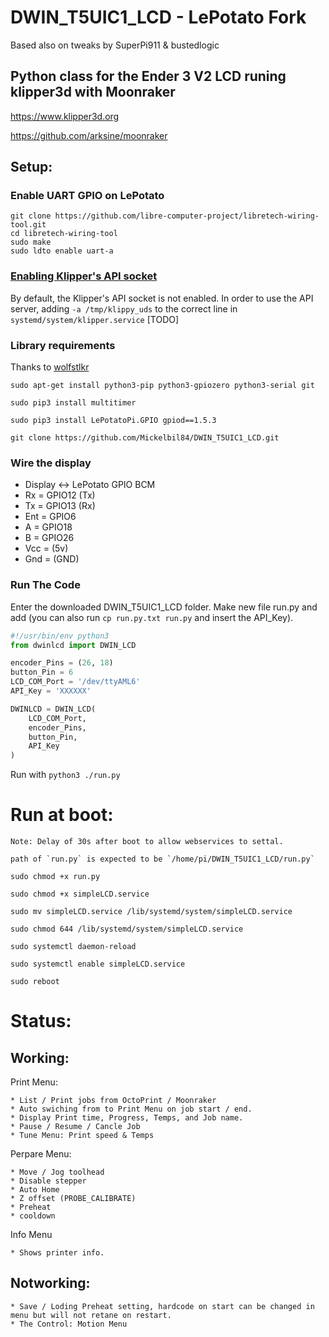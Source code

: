# DWIN_T5UIC1_LCD - LePotato Fork

Based also on tweaks by SuperPi911 & bustedlogic

## Python class for the Ender 3 V2 LCD runing klipper3d with Moonraker 

https://www.klipper3d.org


https://github.com/arksine/moonraker


## Setup:

### Enable UART GPIO on LePotato

```
git clone https://github.com/libre-computer-project/libretech-wiring-tool.git
cd libretech-wiring-tool
sudo make
sudo ldto enable uart-a
```

### [Enabling Klipper's API socket](https://www.klipper3d.org/API_Server.html)

By default, the Klipper's API socket is not enabled. In order to use the API server, adding `-a /tmp/klippy_uds` to the correct line in `systemd/system/klipper.service` [TODO]

### Library requirements 

  Thanks to [wolfstlkr](https://www.reddit.com/r/ender3v2/comments/mdtjvk/octoprint_klipper_v2_lcd/gspae7y)

  `sudo apt-get install python3-pip python3-gpiozero python3-serial git`

  `sudo pip3 install multitimer`

  `sudo pip3 install LePotatoPi.GPIO gpiod==1.5.3`

  `git clone https://github.com/Mickelbil84/DWIN_T5UIC1_LCD.git`


### Wire the display 
  * Display <-> LePotato GPIO BCM
  * Rx  =   GPIO12  (Tx)
  * Tx  =   GPIO13  (Rx)
  * Ent =   GPIO6
  * A   =   GPIO18
  * B   =   GPIO26
  * Vcc =   (5v)
  * Gnd =   (GND)

### Run The Code

Enter the downloaded DWIN_T5UIC1_LCD folder.
Make new file run.py and add
(you can also run `cp run.py.txt run.py` and insert the API_Key).

```python
#!/usr/bin/env python3
from dwinlcd import DWIN_LCD

encoder_Pins = (26, 18)
button_Pin = 6
LCD_COM_Port = '/dev/ttyAML6'
API_Key = 'XXXXXX'

DWINLCD = DWIN_LCD(
	LCD_COM_Port,
	encoder_Pins,
	button_Pin,
	API_Key
)
```

Run with `python3 ./run.py`

# Run at boot:

	Note: Delay of 30s after boot to allow webservices to settal.
	
	path of `run.py` is expected to be `/home/pi/DWIN_T5UIC1_LCD/run.py`

   `sudo chmod +x run.py`
   
   `sudo chmod +x simpleLCD.service`
   
   `sudo mv simpleLCD.service /lib/systemd/system/simpleLCD.service`
   
   `sudo chmod 644 /lib/systemd/system/simpleLCD.service`
   
   `sudo systemctl daemon-reload`
   
   `sudo systemctl enable simpleLCD.service`
   
   `sudo reboot`
   
   

# Status:

## Working:

 Print Menu:
 
    * List / Print jobs from OctoPrint / Moonraker
    * Auto swiching from to Print Menu on job start / end.
    * Display Print time, Progress, Temps, and Job name.
    * Pause / Resume / Cancle Job
    * Tune Menu: Print speed & Temps

 Perpare Menu:
 
    * Move / Jog toolhead
    * Disable stepper
    * Auto Home
    * Z offset (PROBE_CALIBRATE)
    * Preheat
    * cooldown
 
 Info Menu
 
    * Shows printer info.

## Notworking:
    * Save / Loding Preheat setting, hardcode on start can be changed in menu but will not retane on restart.
    * The Control: Motion Menu
